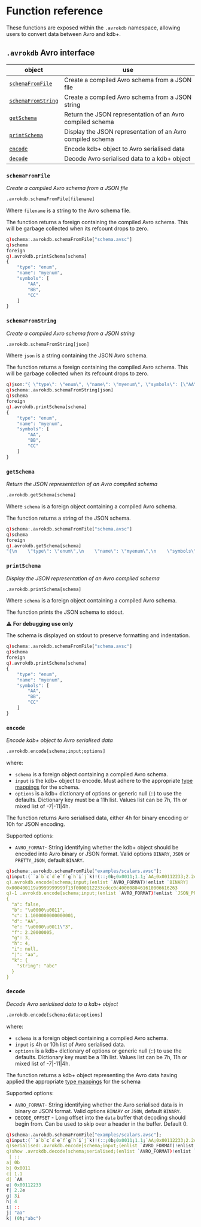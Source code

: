 # Function reference

These functions are exposed within the `.avrokdb` namespace, allowing users to convert data between Avro and kdb+.



## `.avrokdb`   Avro interface


object | use
-------|-------
[`schemaFromFile`](#schemaFromFile) | Create a compiled Avro schema from a JSON file
[`schemaFromString`](#schemaFromString) | Create a compiled Avro schema from a JSON string
[`getSchema`](#getSchema) | Return the JSON representation of an Avro compiled schema
[`printSchema`](#printSchema) | Display the JSON representation of an Avro compiled schema
[`encode`](#encode) | Encode kdb+ object to Avro serialised data
[`decode`](#decode) | Decode Avro serialised data to a kdb+ object



### `schemaFromFile`

*Create a compiled Avro schema from a JSON file*

```txt
.avrokdb.schemaFromFile[filename]
```

Where `filename` is a string to the Avro schema file.

The function returns a foreign containing the compiled Avro schema.  This will be garbage collected when its refcount drops to zero.

```q
q)schema:.avrokdb.schemaFromFile["schema.avsc"]
q)schema
foreign
q).avrokdb.printSchema[schema]
{
    "type": "enum",
    "name": "myenum",
    "symbols": [
        "AA",
        "BB",
        "CC"
    ]
}
```

### `schemaFromString`

*Create a compiled Avro schema from a JSON string*

```txt
.avrokdb.schemaFromString[json]
```

Where `json` is a string containing the JSON Avro schema.

The function returns a foreign containing the compiled Avro schema.  This will be garbage collected when its refcount drops to zero.

```q
q)json:"{ \"type\": \"enum\", \"name\": \"myenum\", \"symbols\": [\"AA\", \"BB\", \"CC\"] }"
q)schema:.avrokdb.schemaFromString[json]
q)schema
foreign
q).avrokdb.printSchema[schema]
{
    "type": "enum",
    "name": "myenum",
    "symbols": [
        "AA",
        "BB",
        "CC"
    ]
}
```

### `getSchema`

*Return the JSON representation of an Avro compiled schema*

```txt
.avrokdb.getSchema[schema]
```

Where `schema` is a foreign object containing a compiled Avro schema.

The function returns a string of the JSON schema.

```q
q)schema:.avrokdb.schemaFromFile["schema.avsc"]
q)schema
foreign
q).avrokdb.getSchema[schema]
"{\n    \"type\": \"enum\",\n    \"name\": \"myenum\",\n    \"symbols\": [\n        \"AA\",\n        \"BB\",\n        \"CC\"\n    ]\n}\n"
```

### `printSchema`

*Display the JSON representation of an Avro compiled schema*

```txt
.avrokdb.printSchema[schema]
```

Where `schema` is a foreign object containing a compiled Avro schema.

The function prints the JSON schema to stdout.

:warning: **For debugging use only**

The schema is displayed on stdout to preserve formatting and indentation.

```q
q)schema:.avrokdb.schemaFromFile["schema.avsc"]
q)schema
foreign
q).avrokdb.printSchema[schema]
{
    "type": "enum",
    "name": "myenum",
    "symbols": [
        "AA",
        "BB",
        "CC"
    ]
}
```

### `encode`

*Encode kdb+ object to Avro serialised data*

```txt
.avrokdb.encode[schema;input;options]
```

where:

* `schema` is a foreign object containing a compiled Avro schema.
* `input` is the kdb+ object to encode.  Must adhere to the appropriate [type mappings](./type-mapping.md) for the schema.
* `options` is a kdb+ dictionary of options or generic null (::) to use the defaults.  Dictionary key must be a 11h list.  Values list can be 7h, 11h or mixed list of -7|-11|4h.

The function returns Avro serialised data, either 4h for binary encoding or 10h for JSON encoding.

Supported options:

- `AVRO_FORMAT`- String identifying whether the kdb+ object should be encoded into Avro binary or JSON format.  Valid options `BINARY`, `JSON` or `PRETTY_JSON`, default `BINARY`.

```q
q)schema:.avrokdb.schemaFromFile["examples/scalars.avsc"];
q)input:(``a`b`c`d`e`f`g`h`i`j`k)!(::;0b;0x0011;1.1;`AA;0x00112233;2.2e;3i;4;::;"aa";(0h;"abc"));
q).avrokdb.encode[schema;input;(enlist `AVRO_FORMAT)!enlist `BINARY]
0x000400119a9999999999f13f0000112233cdcc0c4006080461610006616263
q)-1 .avrokdb.encode[schema;input;(enlist `AVRO_FORMAT)!enlist `JSON_PRETTY];
{
  "a": false,
  "b": "\u0000\u0011",
  "c": 1.1000000000000001,
  "d": "AA",
  "e": "\u0000\u0011\"3",
  "f": 2.20000005,
  "g": 3,
  "h": 4,
  "i": null,
  "j": "aa",
  "k": {
    "string": "abc"
  }
}
```

### `decode`

*Decode Avro serialised data to a kdb+ object*

```txt
.avrokdb.encode[schema;data;options]
```

where:

* `schema` is a foreign object containing a compiled Avro schema.
* `input` is 4h or 10h list of Avro serialised data.
* `options` is a kdb+ dictionary of options or generic null (::) to use the defaults.  Dictionary key must be a 11h list.  Values list can be 7h, 11h or mixed list of -7|-11|4h.

The function returns a kdb+ object representing the Avro data having applied the appropriate [type mappings](./type-mapping.md) for the schema

Supported options:

- `AVRO_FORMAT`- String identifying whether the Avro serialised data is in binary or JSON format.  Valid options `BINARY` or `JSON`, default `BINARY`.
- `DECODE_OFFSET` - Long offset into the `data` buffer that decoding should begin from.  Can be used to skip over a header in the buffer.  Default 0. 

```q
q)schema:.avrokdb.schemaFromFile["examples/scalars.avsc"];
q)input:(``a`b`c`d`e`f`g`h`i`j`k)!(::;0b;0x0011;1.1;`AA;0x00112233;2.2e;3i;4;::;"aa";(0h;"abc"));
q)serialised:.avrokdb.encode[schema;input;(enlist `AVRO_FORMAT)!enlist `BINARY];
q)show .avrokdb.decode[schema;serialised;(enlist `AVRO_FORMAT)!enlist `BINARY]
 | ::
a| 0b
b| 0x0011
c| 1.1
d| `AA
e| 0x00112233
f| 2.2e
g| 3i
h| 4
i| ::
j| "aa"
k| (0h;"abc")
```
